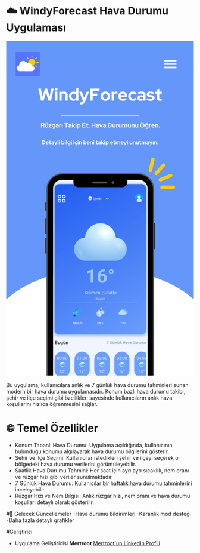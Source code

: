 # ☁️ WindyForecast Hava Durumu Uygulaması
![Hava Durumu Uygulaması](./assets/WindyForecastReklam.jpg)

Bu uygulama, kullanıcılara anlık ve 7 günlük hava durumu tahminleri sunan modern bir hava durumu uygulamasıdır. Konum bazlı hava durumu takibi, şehir ve ilçe seçimi gibi özellikleri sayesinde kullanıcıların anlık hava koşullarını hızlıca öğrenmesini sağlar.

# 🌐 Temel Özellikler

- Konum Tabanlı Hava Durumu: Uygulama açıldığında, kullanıcının bulunduğu konumu algılayarak hava durumu bilgilerini gösterir.
- Şehir ve İlçe Seçimi: Kullanıcılar istedikleri şehir ve ilçeyi seçerek o bölgedeki hava durumu verilerini görüntüleyebilir.
- Saatlik Hava Durumu Tahmini: Her saat için ayrı ayrı sıcaklık, nem oranı ve rüzgar hızı gibi veriler sunulmaktadır.
- 7 Günlük Hava Durumu: Kullanıcılar bir haftalık hava durumu tahminlerini inceleyebilir.
- Rüzgar Hızı ve Nem Bilgisi: Anlık rüzgar hızı, nem oranı ve hava durumu koşulları detaylı olarak gösterilir.

#🚀 Gelecek Güncellemeler
-Hava durumu bildirimleri
-Karanlık mod desteği
-Daha fazla detaylı grafikler

#Geliştirici
- Uygulama Geliştiricisi **Mertroot** [Mertroot'un LinkedIn Profili](https://www.linkedin.com/in/mertbacara/)




